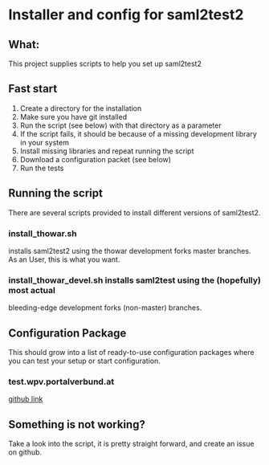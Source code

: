 # Installer and config for saml2test2

## What:

This project supplies scripts to help you set up saml2test2

## Fast start

1. Create a directory for the installation
2. Make sure you have git installed
3. Run the script (see below) with that directory as a parameter
4. If the script fails, it should be because of a missing development library in your system
5. Install missing libraries and repeat running the script
6. Download a configuration packet (see below)
7. Run the tests

## Running the script

There are several scripts provided to install different versions of saml2test2.

### install_thowar.sh 

installs saml2test2 using the thowar development forks master branches. As an User, this is what you want.

### install_thowar_devel.sh installs saml2test using the (hopefully) most actual
bleeding-edge development forks (non-master) branches. 

## Configuration Package

This should grow into a list of ready-to-use configuration packages where you can test your setup or
start configuration.

### test.wpv.portalverbund.at

[github link](https://github.com/thomaswar/saml2test2_tests_examples_idp1.test.wpv.portalverbund.at)

## Something is not working?

Take a look into the script, it is pretty straight forward, and create an issue on github.

